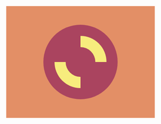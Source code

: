 <div class="base">
  <div class="circle">
  	<div class="bar top"></div>
  	<div class="bar btm"> </div>
  </div>
<style>
  .base {
    display:flex;
    justify-content:center;
    align-items:center;
    width: 400px;
    height: 300px;
    transform: translate(-8px,-8px);
    background: #E38F66;
  }
  .bar {
    width:40px;
    height:40px;
    border-radius: 0px 80px 0px 0px;
    border: solid #F7EC7D 30px;
    border-bottom: transparent;
    border-left:transparent;
  }
  .top {
    align-self:flex-end;
    transform: translate(-30px,30px);
  }
  .btm {
    transform: rotate(180deg) translate(-30px,-30px);
  }
  .circle {
    display:flex;
    flex-direction:column;
    width:200px;
    height:200px;
    border-radius: 50%;
    background:#AA445F;
  }
</style>